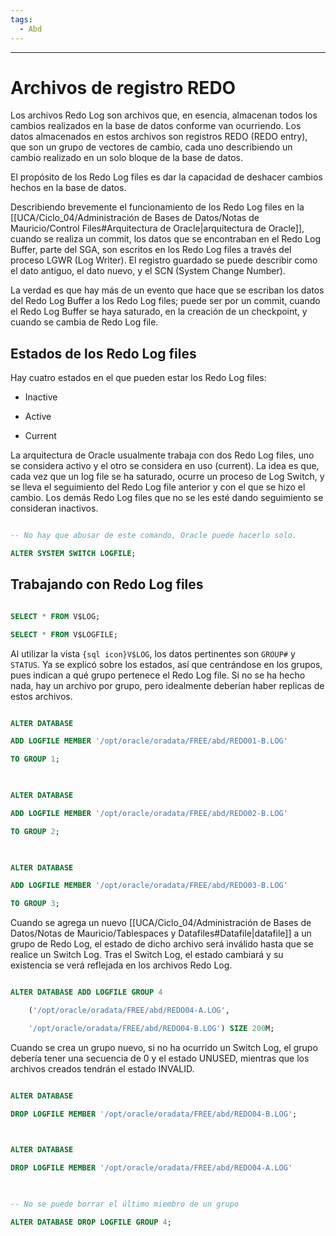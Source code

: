 ```yaml
---
tags:
  - Abd
---
```

  

---

# Archivos de registro REDO

Los archivos Redo Log son archivos que, en esencia, almacenan todos los cambios realizados en la base de datos conforme van ocurriendo. Los datos almacenados en estos archivos son registros REDO (REDO entry), que son un grupo de vectores de cambio, cada uno describiendo un cambio realizado en un solo bloque de la base de datos.

El propósito de los Redo Log files es dar la capacidad de deshacer cambios hechos en la base de datos.

  

Describiendo brevemente el funcionamiento de los Redo Log files en la [[UCA/Ciclo_04/Administración de Bases de Datos/Notas de Mauricio/Control Files#Arquitectura de Oracle|arquitectura de Oracle]], cuando se realiza un commit, los datos que se encontraban en el Redo Log Buffer, parte del SGA, son escritos en los Redo Log files a través del proceso LGWR (Log Writer). El registro guardado se puede describir como el dato antiguo, el dato nuevo, y el SCN (System Change Number).

  

La verdad es que hay más de un evento que hace que se escriban los datos del Redo Log Buffer a los Redo Log files; puede ser por un commit, cuando el Redo Log Buffer se haya saturado, en la creación de un checkpoint, y cuando se cambia de Redo Log file.

## Estados de los Redo Log files

Hay cuatro estados en el que pueden estar los Redo Log files:

- Inactive

- Active

- Current

  

La arquitectura de Oracle usualmente trabaja con dos Redo Log files, uno se considera activo y el otro se considera en uso (current). La idea es que, cada vez que un log file se ha saturado, ocurre un proceso de Log Switch, y se lleva el seguimiento del Redo Log file anterior y con el que se hizo el cambio. Los demás Redo Log files que no se les esté dando seguimiento se consideran inactivos.

  

```sql title:'Forzando Log Switch'

-- No hay que abusar de este comando, Oracle puede hacerlo solo.

ALTER SYSTEM SWITCH LOGFILE;

```

  

## Trabajando con Redo Log files

  

```sql title:'Vistas útiles'

SELECT * FROM V$LOG;

SELECT * FROM V$LOGFILE;

```

  

Al utilizar la vista `{sql icon}V$LOG`, los datos pertinentes son `GROUP#` y `STATUS`. Ya se explicó sobre los estados, así que centrándose en los grupos, pues indican a qué grupo pertenece el Redo Log file. Si no se ha hecho nada, hay un archivo por grupo, pero idealmente deberían haber replicas de estos archivos.

  

```sql title:'Agregando datafiles a los grupos'

ALTER DATABASE

ADD LOGFILE MEMBER '/opt/oracle/oradata/FREE/abd/REDO01-B.LOG'

TO GROUP 1;

  

ALTER DATABASE

ADD LOGFILE MEMBER '/opt/oracle/oradata/FREE/abd/REDO02-B.LOG'

TO GROUP 2;

  

ALTER DATABASE

ADD LOGFILE MEMBER '/opt/oracle/oradata/FREE/abd/REDO03-B.LOG'

TO GROUP 3;

```

  

Cuando se agrega un nuevo [[UCA/Ciclo_04/Administración de Bases de Datos/Notas de Mauricio/Tablespaces y Datafiles#Datafile|datafile]] a un grupo de Redo Log, el estado de dicho archivo será inválido hasta que se realice un Switch Log. Tras el Switch Log, el estado cambiará y su existencia se verá reflejada en los archivos Redo Log.

  

```sql title:'Agregando grupos de Redo Log files'

ALTER DATABASE ADD LOGFILE GROUP 4

    ('/opt/oracle/oradata/FREE/abd/REDO04-A.LOG',

    '/opt/oracle/oradata/FREE/abd/REDO04-B.LOG') SIZE 200M;

```

  

Cuando se crea un grupo nuevo, si no ha ocurrido un Switch Log, el grupo debería tener una secuencia de 0 y el estado UNUSED, mientras que los archivos creados tendrán el estado INVALID.

  

```sql title:'Borrando Redo Log files' error:4,5 info:8

ALTER DATABASE

DROP LOGFILE MEMBER '/opt/oracle/oradata/FREE/abd/REDO04-B.LOG';

  

ALTER DATABASE

DROP LOGFILE MEMBER '/opt/oracle/oradata/FREE/abd/REDO04-A.LOG'

  

-- No se puede borrar el último miembro de un grupo

ALTER DATABASE DROP LOGFILE GROUP 4;

```